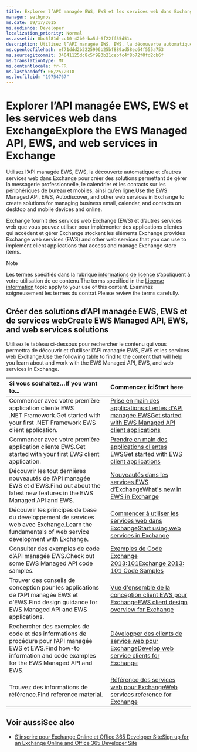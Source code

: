 ```yaml
---
title: Explorer l’API managée EWS, EWS et les services web dans Exchange
manager: sethgros
ms.date: 09/17/2015
ms.audience: Developer
localization_priority: Normal
ms.assetid: 0bc6f81d-cc10-42b0-ba5d-6f22ff55d51c
description: Utilisez l’API managée EWS, EWS, la découverte automatique et d’autres services web dans Exchange pour créer des solutions permettant de gérer la messagerie professionnelle, le calendrier et les contacts sur les périphériques de bureau et mobiles, ainsi qu’en ligne.
ms.openlocfilehash: ef71ddd2b3225996b25bf889ad58ec64f555a753
ms.sourcegitcommit: 34041125dc8c5f993b21cebfc4f8b72f0fd2cb6f
ms.translationtype: MT
ms.contentlocale: fr-FR
ms.lasthandoff: 06/25/2018
ms.locfileid: "19754767"
---
```

# <a name="explore-the-ews-managed-api-ews-and-web-services-in-exchange"></a><span data-ttu-id="54eb3-103">Explorer l’API managée EWS, EWS et les services web dans Exchange</span><span class="sxs-lookup"><span data-stu-id="54eb3-103">Explore the EWS Managed API, EWS, and web services in Exchange</span></span>

<span data-ttu-id="54eb3-104">Utilisez l’API managée EWS, EWS, la découverte automatique et d’autres services web dans Exchange pour créer des solutions permettant de gérer la messagerie professionnelle, le calendrier et les contacts sur les périphériques de bureau et mobiles, ainsi qu’en ligne.</span><span class="sxs-lookup"><span data-stu-id="54eb3-104">Use the EWS Managed API, EWS, Autodiscover, and other web services in Exchange to create solutions for managing business email, calendar, and contacts on desktop and mobile devices and online.</span></span> 
  
<span data-ttu-id="54eb3-105">Exchange fournit des services web Exchange (EWS) et d’autres services web que vous pouvez utiliser pour implémenter des applications clientes qui accèdent et gérer Exchange stockent les éléments.</span><span class="sxs-lookup"><span data-stu-id="54eb3-105">Exchange provides Exchange web services (EWS) and other web services that you can use to implement client applications that access and manage Exchange store items.</span></span>
  
> [!NOTE]
> <span data-ttu-id="54eb3-106">Les termes spécifiés dans la rubrique [informations de licence](license-information.md) s’appliquent à votre utilisation de ce contenu.</span><span class="sxs-lookup"><span data-stu-id="54eb3-106">The terms specified in the [License information](license-information.md) topic apply to your use of this content.</span></span> <span data-ttu-id="54eb3-107">Examinez soigneusement les termes du contrat.</span><span class="sxs-lookup"><span data-stu-id="54eb3-107">Please review the terms carefully.</span></span> 
  
## <a name="create-ews-managed-api-ews-and-web-services-solutions"></a><span data-ttu-id="54eb3-108">Créer des solutions d’API managée EWS, EWS et de services web</span><span class="sxs-lookup"><span data-stu-id="54eb3-108">Create EWS Managed API, EWS, and web services solutions</span></span>

<span data-ttu-id="54eb3-109">Utilisez le tableau ci-dessous pour rechercher le contenu qui vous permettra de découvrir et d’utiliser l’API managée EWS, EWS et les services web Exchange.</span><span class="sxs-lookup"><span data-stu-id="54eb3-109">Use the following table to find to the content that will help you learn about and work with the EWS Managed API, EWS, and web services in Exchange.</span></span>
  
|<span data-ttu-id="54eb3-110">Si vous souhaitez…</span><span class="sxs-lookup"><span data-stu-id="54eb3-110">If you want to...</span></span>|<span data-ttu-id="54eb3-111">Commencez ici</span><span class="sxs-lookup"><span data-stu-id="54eb3-111">Start here</span></span>|
|:-----|:-----|
|<span data-ttu-id="54eb3-112">Commencer avec votre première application cliente EWS .NET Framework.</span><span class="sxs-lookup"><span data-stu-id="54eb3-112">Get started with your first .NET Framework EWS client application.</span></span>  <br/> |[<span data-ttu-id="54eb3-113">Prise en main des applications clientes d'API managée EWS</span><span class="sxs-lookup"><span data-stu-id="54eb3-113">Get started with EWS Managed API client applications</span></span>](get-started-with-ews-managed-api-client-applications.md) <br/> |
|<span data-ttu-id="54eb3-114">Commencer avec votre première application cliente EWS.</span><span class="sxs-lookup"><span data-stu-id="54eb3-114">Get started with your first EWS client application.</span></span>  <br/> |[<span data-ttu-id="54eb3-115">Prendre en main des applications clientes EWS</span><span class="sxs-lookup"><span data-stu-id="54eb3-115">Get started with EWS client applications</span></span>](get-started-with-ews-client-applications.md) <br/> |
|<span data-ttu-id="54eb3-116">Découvrir les tout dernières nouveautés de l’API managée EWS et d’EWS.</span><span class="sxs-lookup"><span data-stu-id="54eb3-116">Find out about the latest new features in the EWS Managed API and EWS.</span></span>  <br/> |[<span data-ttu-id="54eb3-117">Nouveautés dans les services EWS d’Exchange</span><span class="sxs-lookup"><span data-stu-id="54eb3-117">What's new in EWS in Exchange</span></span>](whats-new-in-ews-and-other-web-services-in-exchange.md) <br/> |
|<span data-ttu-id="54eb3-118">Découvrir les principes de base du développement de services web avec Exchange.</span><span class="sxs-lookup"><span data-stu-id="54eb3-118">Learn the fundamentals of web service development with Exchange.</span></span>  <br/> |[<span data-ttu-id="54eb3-119">Commencer à utiliser les services web dans Exchange</span><span class="sxs-lookup"><span data-stu-id="54eb3-119">Start using web services in Exchange</span></span>](start-using-web-services-in-exchange.md) <br/> |
|<span data-ttu-id="54eb3-120">Consulter des exemples de code d’API managée EWS.</span><span class="sxs-lookup"><span data-stu-id="54eb3-120">Check out some EWS Managed API code samples.</span></span>  <br/> |[<span data-ttu-id="54eb3-121">Exemples de Code Exchange 2013:101</span><span class="sxs-lookup"><span data-stu-id="54eb3-121">Exchange 2013: 101 Code Samples</span></span>](http://code.msdn.microsoft.com/exchange/Exchange-2013-101-Code-3c38582c) <br/> |
|<span data-ttu-id="54eb3-122">Trouver des conseils de conception pour les applications de l’API managée EWS et d’EWS.</span><span class="sxs-lookup"><span data-stu-id="54eb3-122">Find design guidance for EWS Managed API and EWS applications.</span></span>  <br/> |[<span data-ttu-id="54eb3-123">Vue d'ensemble de la conception client EWS pour Exchange</span><span class="sxs-lookup"><span data-stu-id="54eb3-123">EWS client design overview for Exchange</span></span>](ews-client-design-overview-for-exchange.md) <br/> |
|<span data-ttu-id="54eb3-124">Rechercher des exemples de code et des informations de procédure pour l’API managée EWS et EWS.</span><span class="sxs-lookup"><span data-stu-id="54eb3-124">Find how-to information and code examples for the EWS Managed API and EWS.</span></span>  <br/> |[<span data-ttu-id="54eb3-125">Développer des clients de service web pour Exchange</span><span class="sxs-lookup"><span data-stu-id="54eb3-125">Develop web service clients for Exchange</span></span>](develop-web-service-clients-for-exchange.md) <br/> |
|<span data-ttu-id="54eb3-126">Trouvez des informations de référence.</span><span class="sxs-lookup"><span data-stu-id="54eb3-126">Find reference material.</span></span>  <br/> |[<span data-ttu-id="54eb3-127">Référence des services web pour Exchange</span><span class="sxs-lookup"><span data-stu-id="54eb3-127">Web services reference for Exchange</span></span>](../web-service-reference/web-services-reference-for-exchange.md) <br/> |
   
## <a name="see-also"></a><span data-ttu-id="54eb3-128">Voir aussi</span><span class="sxs-lookup"><span data-stu-id="54eb3-128">See also</span></span>
    
- [<span data-ttu-id="54eb3-129">S’inscrire pour Exchange Online et Office 365 Developer Site</span><span class="sxs-lookup"><span data-stu-id="54eb3-129">Sign up for an Exchange Online and Office 365 Developer Site</span></span>](https://docs.microsoft.com/fr-fr/sharepoint/dev/sp-add-ins/set-up-a-development-environment-for-sharepoint-add-ins-on-office-365)
    

